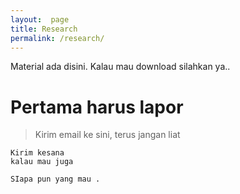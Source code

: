 ```yaml
---
layout:  page
title: Research
permalink: /research/
---
```


Material ada disini. 
Kalau mau download silahkan ya..


# Pertama harus lapor
> Kirim email ke sini, terus jangan liat

	Kirim kesana 
	kalau mau juga
	
	SIapa pun yang mau .

 